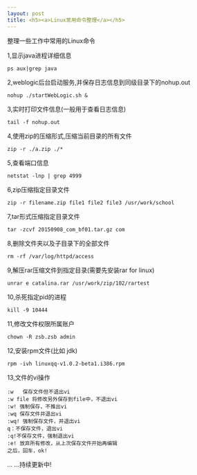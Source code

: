 ```yaml
---
layout: post
title: <h5><a>Linux常用命令整理</a></h5>
---
```


整理一些工作中常用的Linux命令

1,显示java进程详细信息

	ps aux|grep java

2,weblogic后台启动服务,并保存日志信息到同级目录下的nohup.out

	nohup ./startWebLogic.sh &

3,实时打印文件信息(一般用于查看日志信息)

	tail -f nohup.out

4,使用zip的压缩形式,压缩当前目录的所有文件

	zip -r ./a.zip ./*

5,查看端口信息

	netstat -lnp | grep 4999

6,zip压缩指定目录文件

	zip -r filename.zip file1 file2 file3 /usr/work/school 

7,tar形式压缩指定目录文件

	tar -zcvf 20150908_com_bf01.tar.gz com

8,删除文件夹以及子目录下的全部文件

	rm -rf /var/log/httpd/access

9,解压rar压缩文件到指定目录(需要先安装rar for linux)

	unrar e catalina.rar /usr/work/zip/102/rartest

10,杀死指定pid的进程

	kill -9 10444

11,修改文件权限所属账户

	chown -R zsb.zsb admin

12,安装rpm文件(比如 jdk)

	rpm -ivh linuxqq-v1.0.2-beta1.i386.rpm

13,文件的vi操作

	:w   保存文件但不退出vi 
	:w file 将修改另外保存到file中，不退出vi 
	:w! 强制保存，不推出vi
	:wq 保存文件并退出vi 
	:wq! 强制保存文件，并退出vi
	q：不保存文件，退出vi
	:q!不保存文件，强制退出vi 
	:e! 放弃所有修改，从上次保存文件开始再编辑
	之后，回车，ok!

... ...持续更新中!